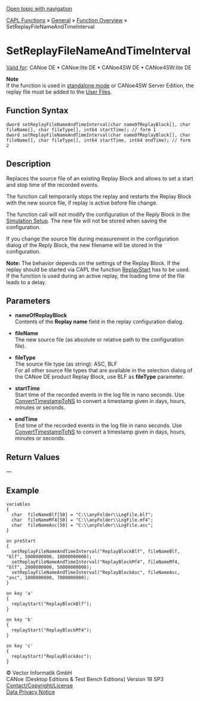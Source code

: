 [Open topic with navigation](../../../../../CANoeDEFamily.htm#Topics/CAPLFunctions/Other/Functions/CAPLfunctionSetReplayFileNameAndTimeInterval.md)

[CAPL Functions](../../CAPLfunctions.md) » [General](../CAPLGeneralStartPage.md) » [Function Overview](../CAPLfunctionsGeneralOverview.md) » SetReplayFileNameAndTimeInterval

# SetReplayFileNameAndTimeInterval

[Valid for](../../../Shared/FeatureAvailability.md): CANoe DE • CANoe:lite DE • CANoe4SW DE • CANoe4SW:lite DE

**Note**  
If the function is used in [standalone mode](../../../CANoeCANalyzer/RTSetup/StandaloneMode/StandaloneModeConcept.md) or CANoe4SW Server Edition, the replay file must be added to the [User Files](../../../CANoeCANalyzer/Ribbon/File/Options/Extensions/ExtensionsUserFiles.md).

## Function Syntax

```plaintext
dword setReplayFileNameAndTimeInterval(char nameOfReplayBlock[], char fileName[], char fileType[], int64 startTime); // form 1
dword setReplayFileNameAndTimeInterval(char nameOfReplayBlock[], char fileName[], char fileType[], int64 startTime, int64 endTime); // form 2
```

## Description

Replaces the source file of an existing Replay Block and allows to set a start and stop time of the recorded events.

The function call temporarily stops the replay and restarts the Replay Block with the new source file, if replay is active before file change.

The function call will not modify the configuration of the Reply Block in the [Simulation Setup](../../../CANoeCANalyzer/Windows/SimulationSetup/SimulationSetupWindow.md). The new file will not be stored when saving the configuration.

If you change the source file during measurement in the configuration dialog of the Reply Block, the new filename will be stored in the configuration.

**Note:** The behavior depends on the settings of the Replay Block. If the replay should be started via CAPL the function [ReplayStart](CAPLfunctionReplayStart.md) has to be used. If the function is used during an active replay, the loading time of the file leads to a delay.

## Parameters

- **nameOfReplayBlock**  
  Contents of the **Replay name** field in the replay configuration dialog.

- **fileName**  
  The new source file (as absolute or relative path to the configuration file).

- **fileType**  
  The source file type (as string): ASC, BLF  
  For all other source file types that are available in the selection dialog of the CANoe DE product Replay Block, use BLF as **fileType** parameter.

- **startTime**  
  Start time of the recorded events in the log file in nano seconds. Use [ConvertTimestampToNS](CAPLfunctionConvertTimestampToNS.md) to convert a timestamp given in days, hours, minutes or seconds.

- **endTime**  
  End time of the recorded events in the log file in nano seconds. Use [ConvertTimestampToNS](CAPLfunctionConvertTimestampToNS.md) to convert a timestamp given in days, hours, minutes or seconds.

## Return Values

—

## Example

```plaintext
variables
{
  char  fileNameBlf[50] = "C:\\anyFolder\\LogFile.blf";
  char  fileNameMf4[50] = "C:\\anyFolder\\LogFile.mf4";
  char  fileNameAsc[50] = "C:\\anyFolder\\LogFile.asc";
}

on preStart
{
  setReplayFileNameAndTimeInterval("ReplayBlockBlf", fileNameBlf, "blf", 5000000000, 10000000000);
  setReplayFileNameAndTimeInterval("ReplayBlockMf4", fileNameMf4, "blf", 2000000000, 50000000000);
  setReplayFileNameAndTimeInterval("ReplayBlockAsc", fileNameAsc, "asc", 1000000000, 7000000000);
}

on key 'a'
{
  replayStart("ReplayBlockBlf");
}

on key 'b'
{
  replayStart("ReplayBlockMf4");
}

on key 'c'
{
  replayStart("ReplayBlockAsc");
}
```

© Vector Informatik GmbH  
CANoe (Desktop Editions & Test Bench Editions) Version 18 SP3  
[Contact/Copyright/License](../../../Shared/ContactCopyrightLicense.md)  
[Data Privacy Notice](https://www.vector.com/int/en/company/get-info/privacy-policy/)